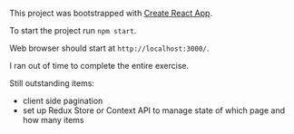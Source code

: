 This project was bootstrapped with [Create React App](https://github.com/facebookincubator/create-react-app).

To start the project run `npm start`.

Web browser should start at `http://localhost:3000/`.

I ran out of time to complete the entire exercise. 

Still outstanding items:

- client side pagination
- set up Redux Store or Context API to manage state of which page and how many items
 